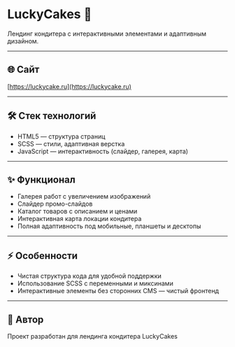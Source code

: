 # LuckyCakes 🧁

Лендинг кондитера с интерактивными элементами и адаптивным дизайном.

---

## 🌐 Сайт
[https://luckycake.ru](https://luckycake.ru)

---

## 🛠 Стек технологий
- HTML5 — структура страниц  
- SCSS — стили, адаптивная верстка  
- JavaScript — интерактивность (слайдер, галерея, карта)

---

## ✨ Функционал
- Галерея работ с увеличением изображений  
- Слайдер промо-слайдов  
- Каталог товаров с описанием и ценами  
- Интерактивная карта локации кондитера  
- Полная адаптивность под мобильные, планшеты и десктопы  

---

## ⚡️ Особенности
- Чистая структура кода для удобной поддержки  
- Использование SCSS с переменными и миксинами  
- Интерактивные элементы без сторонних CMS — чистый фронтенд  

---

## 📝 Автор
Проект разработан для лендинга кондитера LuckyCakes
